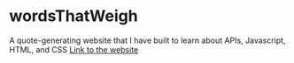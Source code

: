 # wordsThatWeigh
A quote-generating website that I have built to learn about APIs, Javascript, HTML, and CSS
[Link to the website](https://sayfsahaf.github.io/wordsThatWeigh/)


